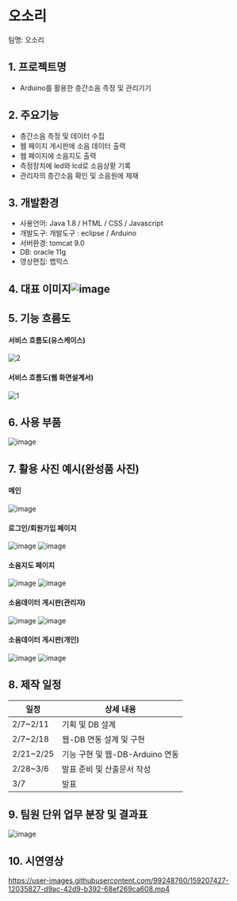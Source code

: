 # 오소리
팀명: 오소리

## 1. 프로젝트명
* Arduino를 활용한 층간소음 측정 및 관리기기

## 2. 주요기능
* 층간소음 측정 및 데이터 수집
* 웹 페이지 게시판에 소음 데이터 출력
* 웹 페이지에 소음지도 출력
* 측정장치에 led와 lcd로 소음상황 기록
* 관리자의 층간소음 확인 및 소음원에 제재

## 3. 개발환경
* 사용언어: Java 1.8 / HTML / CSS / Javascript
* 개발도구: 개발도구 : eclipse /  Arduino
* 서버환경: tomcat 9.0
* DB: oracle 11g
* 영상편집: 뱁믹스

## 4. 대표 이미지![image](https://user-images.githubusercontent.com/99248760/158084946-17cf83b1-5da0-45c3-9cfc-6685b84278c5.png)

## 5. 기능 흐름도
#### 서비스 흐름도(유스케이스)
![2](https://user-images.githubusercontent.com/99248760/158153084-c9a75c31-1ca3-4f53-9116-97937c6c9da6.png)
#### 서비스 흐름도(웹 화면설계서)
![1](https://user-images.githubusercontent.com/99248760/158153098-8052da8b-b200-4abc-b7c0-c30cde7747da.png)

## 6. 사용 부품
![image](https://user-images.githubusercontent.com/99248760/158153342-8d06faa5-95c0-4035-b163-41f4da37fa38.png)


## 7. 활용 사진 예시(완성품 사진)
#### 메인
![image](https://user-images.githubusercontent.com/99248760/158153419-2043bf94-43f9-4426-9446-9f55d99b7c23.png)

#### 로그인/회원가입 페이지
![image](https://user-images.githubusercontent.com/99248760/158153474-991af20a-fb8a-4853-816c-c5fd5efb9342.png)
![image](https://user-images.githubusercontent.com/99248760/158153523-a330804a-6e95-4c61-bbd6-3e2b1dbd1249.png)

#### 소음지도 페이지
![image](https://user-images.githubusercontent.com/99248760/158153549-ce877376-600b-4de1-b3b0-67794a2bc2d1.png)
![image](https://user-images.githubusercontent.com/99248760/158153602-128d8bdb-409e-4643-a504-34517be4527a.png)

#### 소음데이터 게시판(관리자)
![image](https://user-images.githubusercontent.com/99248760/158153627-3dac3cb6-a4b3-4263-929d-a618faabae07.png)
![image](https://user-images.githubusercontent.com/99248760/158153674-bee2a3e3-3955-4c5e-9d12-fb53484a3aea.png)

#### 소음데이터 게시판(개인)
![image](https://user-images.githubusercontent.com/99248760/158153723-44378592-5d18-43e7-815d-7cdcbfe441e1.png)
![image](https://user-images.githubusercontent.com/99248760/158153765-040d69a8-2d0f-419c-8666-4217939dcfe5.png)

## 8. 제작 일정
일정|상세 내용
----|-----------------|
2/7~2/11|기획 및 DB 설계|
2/7~2/18|웹-DB 연동 설계 및 구현|
2/21~2/25|기능 구현 및 웹-DB-Arduino 연동|
2/28~3/6|발표 준비 및 산출문서 작성|
3/7|발표|

## 9. 팀원 단위 업무 분장 및 결과표
![image](https://user-images.githubusercontent.com/99248760/158153880-05fdd7bd-1069-4d38-9514-17c9cc954e5c.png)


## 10. 시연영상
https://user-images.githubusercontent.com/99248760/159207427-12035827-d9ac-42d9-b392-68ef269ca608.mp4
